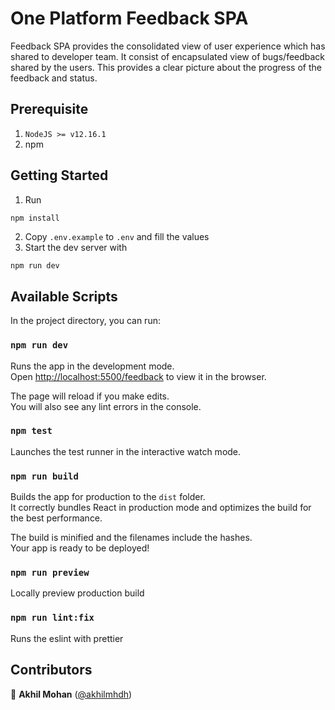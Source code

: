 # One Platform Feedback SPA

Feedback SPA provides the consolidated view of user experience which has shared to developer team. It consist of encapsulated view of bugs/feedback shared by the users. This provides a clear picture about the progress of the feedback and status.

## Prerequisite

1. `NodeJS >= v12.16.1`
2. npm

## Getting Started

1. Run

```sh
npm install
```

2. Copy `.env.example` to `.env` and fill the values
3. Start the dev server with

```
npm run dev
```

## Available Scripts

In the project directory, you can run:

### `npm run dev`

Runs the app in the development mode.\
Open [http://localhost:5500/feedback](http://localhost:5500/feedback) to view it in the browser.

The page will reload if you make edits.\
You will also see any lint errors in the console.

### `npm test`

Launches the test runner in the interactive watch mode.

### `npm run build`

Builds the app for production to the `dist` folder.\
It correctly bundles React in production mode and optimizes the build for the best performance.

The build is minified and the filenames include the hashes.\
Your app is ready to be deployed!

### `npm run preview`

Locally preview production build

### `npm run lint:fix`

Runs the eslint with prettier

## Contributors

👤 **Akhil Mohan** ([@akhilmhdh](https://github.com/akhilmhdh))
